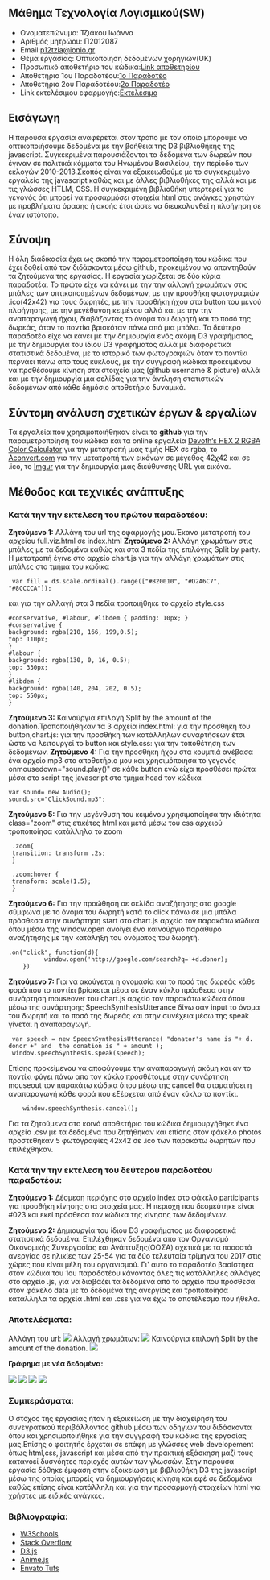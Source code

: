 ## Μάθημα Τεχνολογία Λογισμικού(SW)

* Ονοματεπώνυμο: Τζιάκου Ιωάννα
* Αριθμός μητρώου: Π2012087
* Email:p12tzia@ionio.gr
* Θέμα εργάσίας: Οπτικοποίηση δεδομένων χορηγιών(UK)
* Προσωπικό αποθετήριο του κώδικα:[Link αποθετηρίου](https://github.com/p12tzia/D3js-uk-political-donations)
* Αποθετήριο 1ου Παραδοτέου:[1ο Παραδοτέο](https://github.com/p12tzia/D3js-uk-political-donations/tree/%CE%A0%CE%B1%CF%81%CE%B1%CE%B4%CE%BF%CF%84%CE%AD%CE%BF-1)
* Αποθετήριο 2ου Παραδοτέου:[2ο Παραδοτέο](https://github.com/p12tzia/D3js-uk-political-donations/tree/%CE%A0%CE%B1%CF%81%CE%B1%CE%B4%CE%BF%CF%84%CE%AD%CE%BF-2)
* Link εκτελέσιμου εφαρμογής:[Εκτελέσιμο](https://p12tzia.github.io/D3js-uk-political-donations/)

## Εισάγωγη
Η παρούσα εργασία αναφέρεται στον τρόπο με τον οποίο μπορούμε να οπτικοποιήσουμε δεδομένα με την βοήθεια της D3 βιβλιοθήκης της javascript. Συγκεκριμένα παρουσιάζονται τα δεδομένα των δωρεών που έγιναν σε πολιτικά κόμματα του Ηνωμένου Βασιλείου, την περίοδο των εκλογών 2010-2013.Σκοπός είναι να εξοικειωθούμε με το συγκεκριμένο εργαλείο της javascript καθώς και με άλλες βιβλιοθήκες της αλλά και με τις γλώσσες HTLM, CSS. Η συγκεκριμένη βιβλιοθήκη υπερτερεί για το γεγονός ότι μπορεί να προσαρμόσει στοιχεία html στις ανάγκες χρηστών με προβλήματα όρασης ή ακοής έτσι ώστε να διευκολυνθεί η πλοήγηση σε έναν ιστότοπο. 

## Σύνοψη
Η όλη διαδικασία έχει ως σκοπό την παραμετροποίηση του κώδικα που έχει δοθεί από τον διδάσκοντα μέσω github, προκειμένου να απαντηθούν τα ζητούμενα της εργασίας. Η εργασία χωρίζεται σε δύο κύρια παραδοτέα. Το πρώτο είχε να κάνει με την την αλλαγή χρωμάτων στις μπάλες των οπτικοποιημένων δεδομένων, με την προσθήκη φωτογραφιών .ico(42x42) για τους δωρητές, με την προσθήκη ήχου στα button του μενού πλοήγησης, με την μεγέθυνση κειμένου αλλά και με την την αναπαραγωγή ήχου, διαβάζοντας το όνομα του δωρητή και το ποσό της δωρεάς, όταν το ποντίκι βρισκόταν πάνω από μια μπάλα. Το δεύτερο παραδοτέο είχε να κάνει με την δημιουργία ενός ακόμη D3 γραφήματος, με την δημιουργία του ίδιου D3 γραφήματος αλλά με διαφορετικά στατιστικά δεδομένα, με το ιστορικό των φωτογραφιών όταν το ποντίκι περνάει πάνω απο τους κύκλους, με την συγγραφή κώδικα προκειμένου να πρσθέσουμε κίνηση στα στοιχεία μας (github username & picture) αλλά και με την δημιουργία μια σελίδας για την άντληση στατιστικών δεδομένων από κάθε δημόσιο αποθετήριο δυναμικά.

## Σύντομη ανάλυση σχετικών έργων & εργαλίων
Τα εργαλεία που χρησιμοποιήθηκαν είναι το **github**  για την παραμετροποίηση του κώδικα και τα online εργαλεία  [Devoth‘s HEX 2 RGBA Color Calculator](http://hex2rgba.devoth.com/) για την μετατροπή μιας τιμής HEX σε rgba, το [Αconvert.com](https://www.aconvert.com/icon/#) για την μετατροπή των εικόνων σε μέγεθος 42χ42 και σε .ico, το [Ιmgur](https://imgur.com/) για την δημιουργία μιας διεύθυνσης URL για εικόνα.

## Μέθοδος και τεχνικές ανάπτυξης 
### Κατά την την εκτέλεση του πρώτου παραδοτέου:
**Ζητούμενο 1:** Αλλάγη του url της εφαρμογής μου.Έκανα μετατροπή του αρχείου full.viz.html σε index.html
**Ζητούμενο 2:** Αλλάγη χρωμάτων στις μπάλες με τα δεδομένα καθώς και στα 3 πεδία της επιλόγης Split by party. H μετατροπή έγινε στο αρχείο chart.js για την αλλάγη χρωμάτων στις μπάλες στο τμήμα του κώδικα
     
     var fill = d3.scale.ordinal().range(["#820010", "#D2A6C7", "#8CCCCA"]);
και για την αλλαγή στα 3 πεδία τροποιήθηκε το αρχείο style.css
    
    #conservative, #labour, #libdem { padding: 10px; }
    #conservative {
    background: rgba(210, 166, 199,0.5);
    top: 110px;
    }
    #labour {
    background: rgba(130, 0, 16, 0.5);
    top: 330px;
    }
    #libdem {
    background: rgba(140, 204, 202, 0.5);
    top: 550px;
    }

**Ζητούμενο 3:** Καινούργια επιλογή Split by the amount of the donation.Τροποποιήθηκαν τα 3 αρχεία index.html: για την προσθήκη του button,chart.js: για την προσθήκη των κατάλληλων συναρτήσεων έτσι ώστε να λειτουργεί το button και style.css: για την τοποθέτηση των δεδομένων. 
**Ζητούμενο 4:**  Για την προσθήκη ήχου στα κουμπιά ανέβασα ένα αρχείο mp3 στο αποθετήριο μου και  χρησιμόποιησα το γεγονός onmousedown="sound.play()" σε κάθε button ενώ είχα προσθέσει πρώτα μέσα στο script της javascript στο τμήμα head τον κώδικα 

    var sound= new Audio();
    sound.src="ClickSound.mp3";  
    
**Ζητούμενο 5:** Για την μεγένθυση του κειμένου χρησιμοποίησα την ιδιότητα class="zoom" στις ετικέτες html και μετά μέσω του css αρχειού
τροποποίησα κατάλληλα το zoom

     .zoom{
     transition: transform .2s;
     }

     .zoom:hover {
     transform: scale(1.5);
     }

**Ζητούμενο 6:** Για την προώθηση σε σελίδα αναζήτησης στο google σύμφωνα με το όνομα του δωρητή κατά το click πάνω σε μια μπάλα πρόσθεσα στην συνάρτηση start στο chart.js αρχείο τον παρακάτω κώδικα όπου μέσω της  window.open ανοίγει ένα καινούργιο παράθυρο αναζήτησης με την κατάληξη του ονόματος του δωρητή.

    .on("click", function(d){
			  window.open('http://google.com/search?q='+d.donor);
		})
    
**Ζητούμενο 7:**  Για να ακούγεται η ονομασία και το ποσό της δωρεάς κάθε φορά που το ποντίκι βρίσκεται μέσα σε έναν κύκλο πρόσθεσα στην συνάρτηση mouseover του chart.js αρχείο τον παρακάτω κώδικα όπου μέσω της συνάρτησης SpeechSynthesisUtterance δίνω σαν input το όνομα του δωρητή και το ποσό της δωρεάς και στην συνέχεια μέσω της speak γίνεται η αναπαραγωγή.

     var speech = new SpeechSynthesisUtterance( "donator's name is "+ d. donor +" and  the donation is " + amount );
     window.speechSynthesis.speak(speech);
     
Επίσης προκείμενου να αποφύγουμε την αναπαραγωγή ακόμη και αν το ποντίκι φύγει πάνω απο τον κύκλο προσθέτουμε στην συνάρτηση mouseout τον παρακάτω κώδικα όπου μέσω της cancel θα σταματήσει η αναπαραγωγή κάθε φορά που εξέρχεται από έναν κύκλο το ποντίκι.
        
        window.speechSynthesis.cancel();
 
Για τα ζητούμενα στο κοινό αποθετήριο του κώδικα δημιουργήθηκε ένα αρχείο .csv με τα δεδομένα που ζητήθηκαν και επίσης στον φάκελο photos προστέθηκαν 5 φωτόγραφίες 42x42 σε .ico των παρακάτω δωρητών που επιλέχθηκαν.

### Κατά την την εκτέλεση του δεύτερου παραδοτέου παραδοτέου:
**Ζητούμενο 1:** Δέσμεση περιόχης στο αρχείο index στο φάκελο participants για προσθήκη κίνησης στα στοιχεία μας. Η περιοχή που δεσμεύτηκε είναι #023 και εκεί πρόσθεσα τον κώδικα της κίνησης των δεδομένων.

**Ζητούμενο 2:** Δημιουργία του ίδιου D3 γραφήματος με διαφορετικά στατιστικά δεδομένα. Επιλέχθηκαν δεδομένα απο τον Οργανισμό Οικονομικής Συνεργασίας και Ανάπτυξης(ΟΟΣΑ) σχετικά με τα ποσοστά ανεργίας σε ηλικίες των 25-54 για τα δύο τελευταία τρίμηνα του 2017 στις χώρες που είναι μέλη του οργανισμού. Γι' αυτο το παραδοτέο βασίστηκα στον κώδικα του 1ου παραδοτέου κάνοντας όλες τις κατάλληλες αλλάγες στο αρχείο .js, για να διαβάζει τα δεδομένα από το αρχείο που πρόσθεσα στον φάκελο data με τα δεδομένα της ανεργίας και τροποποίησα κατάλληλα τα αρχεία .html και .css για να έχω το αποτέλεσμα που ήθελα.

### Αποτελέσματα:
Αλλάγη του url:
<img src="https://imgur.com/FCHSQSY.png"/>
Αλλαγή χρωμάτων:
<img src="https://imgur.com/Dpid90H.png"/>
Καινούργια επιλογή Split by the amount of the donation.
<img src="https://imgur.com/KTezZrX.png"/>

**Γράφημα με νέα δεδομένα:**

<img src="https://imgur.com/ba6LFsi.png"/>
<img src="https://imgur.com/jNqLuhE.png"/>
<img src="https://imgur.com/ZyPb7h0.png"/>
<img src="https://imgur.com/XgD9ggV.png"/>

### Συμπεράσματα:
Ο στόχος της εργασίας ήταν η εξοικείωση με την διαχείρηση του συνεγρατικού περιβάλλοντος github μέσω των οδηγιών του διδάσκοντα όπου και χρησιμοποιήθηκε για την συγγραφή του κώδικα της εργασίας μας.Επίσης ο φοιτητής έρχεται σε επάφη με γλώσσες web developement όπως html,css, javascript και μέσα από την πρακτική εξάσκηση μαζί τους κατανοεί δυσνόητες περιοχές αυτών των γλωσσών. Στην παρούσα εργασία δόθηκε έμφαση στην εξοικείωση με βιβλιοθήκη D3 της javascript μέσω της οποίας μπορείς να δημιουργήσεις κίνηση και εφέ σε δεδομένα καθώς επίσης είναι κατάλληλη και για την προσαρμογή στοιχείων html για χρήστες με ειδικές ανάγκες. 
### Βιβλιογραφία:
* [W3Schools](https://www.w3schools.com/)
* [Stack Overflow](https://stackoverflow.com/)
* [D3.js](https://d3js.org/)
* [Anime.js](http://animejs.com/)
* [Envato Tuts](https://tutsplus.com/)



